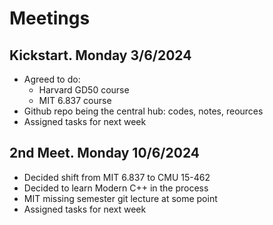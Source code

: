 # Meetings


## Kickstart. Monday 3/6/2024
- Agreed to do:
  - Harvard GD50 course
  - MIT 6.837 course
- Github repo being the central hub: codes, notes, reources
- Assigned tasks for next week
 
## 2nd Meet. Monday 10/6/2024
- Decided shift from MIT 6.837 to CMU 15-462
- Decided to learn Modern C++ in the process
- MIT missing semester git lecture at some point
- Assigned tasks for next week
